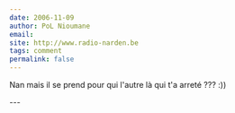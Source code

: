 ```yaml
---
date: 2006-11-09
author: PoL Nioumane
email: 
site: http://www.radio-narden.be
tags: comment
permalink: false
---
```


<p>Nan mais il se prend pour qui l'autre là qui t'a arreté ??? :))</p>
---
